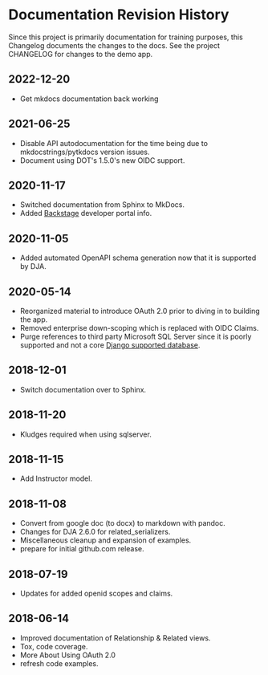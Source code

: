 # Documentation Revision History

Since this project is primarily documentation for training purposes, this Changelog
documents the changes to the docs. See the project CHANGELOG for changes to the demo app.

## 2022-12-20
- Get mkdocs documentation back working


## 2021-06-25
- Disable API autodocumentation for the time being due to mkdocstrings/pytkdocs version issues.
- Document using DOT's 1.5.0's new OIDC support.

## 2020-11-17
- Switched documentation from Sphinx to MkDocs.
- Added [Backstage](/backstage) developer portal info.

## 2020-11-05
- Added automated OpenAPI schema generation now that it is supported by DJA.

## 2020-05-14
- Reorganized material to introduce OAuth 2.0 prior to diving in to building the app.
- Removed enterprise down-scoping which is replaced with OIDC Claims.
- Purge references to third party Microsoft SQL Server since it is poorly supported and not a core
  [Django supported database](https://docs.djangoproject.com/en/3.0/ref/databases/).

## 2018-12-01
- Switch documentation over to Sphinx.

## 2018-11-20
- Kludges required when using sqlserver.

## 2018-11-15
- Add Instructor model.

## 2018-11-08
- Convert from google doc (to docx) to markdown with pandoc.
- Changes for DJA 2.6.0 for related_serializers.
- Miscellaneous cleanup and expansion of examples.
- prepare for initial github.com release.

## 2018-07-19
- Updates for added openid scopes and claims.

## 2018-06-14
- Improved documentation of Relationship & Related views.
- Tox, code coverage.
- More About Using OAuth 2.0
- refresh code examples.
